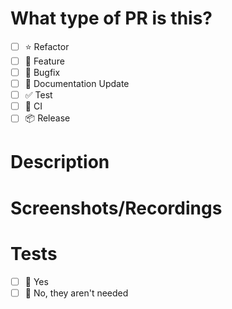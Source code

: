 # What type of PR is this?
- [ ] :star: Refactor
- [ ] :pizza: Feature
- [ ] :bug: Bugfix
- [ ] :book: Documentation Update
- [ ] :white_check_mark: Test
- [ ] :repeat: CI
- [ ] :package: Release
# Description
# Screenshots/Recordings
# Tests
- [ ] :ok_person: Yes
- [ ] :raising_hand: No, they aren't needed
